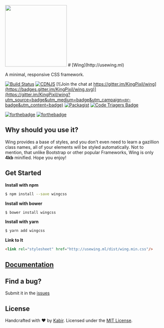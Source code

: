 <img src="http://usewing.ml/img/WingLogoGradient.png" width="200"/>
# [Wing](http://usewing.ml)



A minimal, responsive CSS framework.

[![Build Status](https://travis-ci.org/KingPixil/wing.svg?branch=master)](https://travis-ci.org/KingPixil/wing)
[![CDNJS](https://img.shields.io/cdnjs/v/wingcss.svg)](https://cdnjs.com/libraries/wingcss)
[![Join the chat at https://gitter.im/KingPixil/wing](https://badges.gitter.im/KingPixil/wing.svg)](https://gitter.im/KingPixil/wing?utm_source=badge&utm_medium=badge&utm_campaign=pr-badge&utm_content=badge) [![Packagist](https://img.shields.io/packagist/l/doctrine/orm.svg?maxAge=2592000)]()
[![Code Triagers Badge](https://www.codetriage.com/kingpixil/wing/badges/users.svg)](https://www.codetriage.com/kingpixil/wing)

[![forthebadge](http://forthebadge.com/images/badges/built-with-love.svg)](http://forthebadge.com) [![forthebadge](http://forthebadge.com/images/badges/uses-css.svg)](http://forthebadge.com)

## Why should you use it?

Wing provides a base of styles, and you don't even need to learn a gazillion class names, all of your elements will be styled automatically. Not to mention, that unlike Bootstrap or other popular Frameworks, Wing is only **4kb** minified. Hope you enjoy!

## Get Started

**Install with npm**

```sh
$ npm install --save wingcss
```

**Install with bower**

```sh
$ bower install wingcss
```

**Install with yarn**

```sh
$ yarn add wingcss
```

**Link to It**

```html
<link rel="stylesheet" href="http://usewing.ml/dist/wing.min.css"/>
```

## [Documentation](http://usewing.ml/#docs)

## Find a bug?

Submit it in the [issues](https://github.com/KingPixil/wing/issues)


## License

Handcrafted with ♥ by [Kabir](http://kabir.ml). Licensed under the [MIT License](http://kingpixil.github.io/license).
